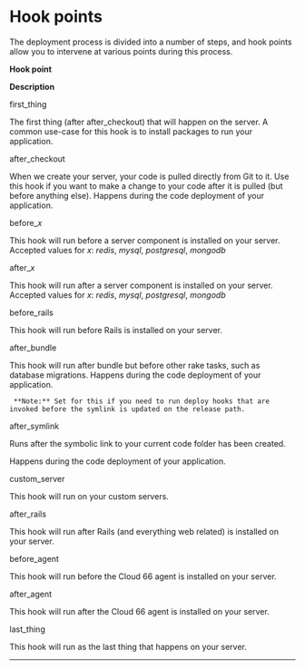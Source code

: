 # Hook points

The deployment process is divided into a number of steps, and hook points allow you to intervene at various points during this process.





	
**Hook point**

	
**Description**





	
first&#95;thing

	
The first thing (after after_checkout) that will happen on the server. A common use-case for this hook is to install packages to run your application.





	
after&#95;checkout

	
When we create your server, your code is pulled directly from Git to it. Use this hook if you want to make a change to your code after it is pulled (but before anything else). Happens during the code deployment of your application.





	
before&#95;_x_

	
This hook will run before a server component is installed on your server. Accepted values for _x_: _redis_, _mysql_, _postgresql_, _mongodb_





	
after&#95;_x_

	
This hook will run after a server component is installed on your server. Accepted values for _x_: _redis_, _mysql_, _postgresql_, _mongodb_





	
before&#95;rails

	
This hook will run before Rails is installed on your server.





	
after&#95;bundle

	
This hook will run after bundle but before other rake tasks, such as database migrations. Happens during the code deployment of your application.
	

	 **Note:** Set for this if you need to run deploy hooks that are invoked before the symlink is updated on the release path.
	






	
after&#95;symlink

	
Runs after the symbolic link to your current code folder has been created.   

Happens during the code deployment of your application.





	
custom&#95;server

	
This hook will run on your custom servers.





	
after&#95;rails

	
This hook will run after Rails (and everything web related) is installed on your server.





	
before&#95;agent

	
This hook will run before the Cloud 66 agent is installed on your server.





	
after&#95;agent

	
This hook will run after the Cloud 66 agent is installed on your server.





	
last&#95;thing

	
This hook will run as the last thing that happens on your server.






* * *

